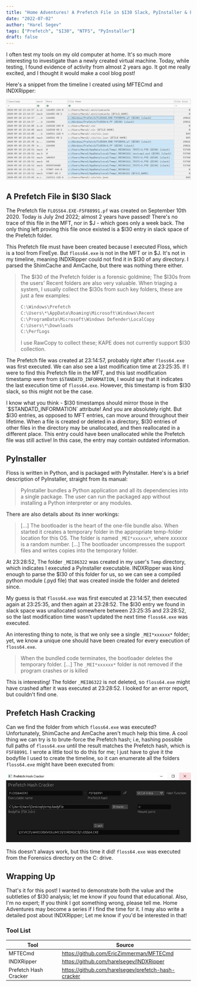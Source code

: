 ```yaml
---
title: "Home Adventures! A Prefetch File in $I30 Slack, PyInstaller & Prefetch Hash Cracking"
date: "2022-07-02"
author: "Harel Segev"
tags: ["Prefetch", "$I30", "NTFS", "PyInstaller"]
draft: false
---
```


I often test my tools on my old computer at home. It's so much more interesting to investigate than a newly created virtual machine. Today, while testing, I found evidence of activity from almost 2 years ago. It got me really excited, and I thought it would make a cool blog post!



Here's a snippet from the timeline I created using MFTECmd and INDXRipper:

![](images/timeline.jpg)

## A Prefetch File in $I30 Slack

The Prefetch file `FLOSS64.EXE-F5F88991.pf` was created on September 10th 2020. Today is July 2nd 2022; almost 2 years have passed! There's no trace of this file in the MFT, nor in  $J - which goes only a week back. The only thing left proving this file once existed is a $I30 entry in slack space of the Prefetch folder.

This Prefetch file must have been created because I executed Floss, which is a tool from FireEye. But `floss64.exe` is not in the MFT or in $J. It's not in my timeline, meaning INDXRipper could not find it in $I30 of any directory. I parsed the ShimCache and AmCache, but there was nothing there either.



> The $I30 of the Prefetch folder is a forensic goldmine; The $I30s from the users' Recent folders are also very valuable. When triaging a system, I usually collect the $I30s from such key folders, these are just a few examples:
> 
> ```python
> C:\Windows\Prefetch
> C:\Users\*\AppData\Roaming\Microsoft\Windows\Recent
> C:\ProgramData\Microsoft\Windows Defender\LocalCopy
> C:\Users\*\Downloads
> C:\PerfLogs
>```
> I use RawCopy to collect these; KAPE does not currently support $I30 collection.



The Prefetch file was created at 23:14:57, probably right after `floss64.exe` was first executed. We can also see a last modification time at 23:25:35. If I were to find this Prefetch file in the MFT, and this last modification timestamp were from `$STANDATD_INFORMATION`, I would say that it indicates the last execution time of `floss64.exe`. However, this timestamp is from $I30 slack, so this might not be the case.

I know what you think - $I30 timestamps should mirror those in the `$STANDATD_INFORMATION` attribute! And you are absolutely right. But $I30 entries, as opposed to MFT entries, can move around throughout their lifetime. When a file is created or deleted in a directory, $I30 entries of other files in the directory may be unallocated, and then reallocated in a different place. This entry could have been unallocated while the Prefetch file was still active! In this case, the entry may contain outdated information.

## PyInstaller

Floss is written in Python, and is packaged with PyInstaller. Here's is a brief description of PyInstaller, straight from its manual:

> PyInstaller bundles a Python application and all its dependencies into a single package. The user can run the packaged app without installing a Python interpreter or any modules.



There are also details about its inner workings:

>[...] The bootloader is the heart of the one-file bundle also. When started it creates a temporary folder in the appropriate temp-folder location for this OS. The folder is named `_MEI*xxxxxx*`, where *xxxxxx* is a random number. [...] The bootloader uncompresses the support files and writes copies into the temporary folder.



At 23:28:52, The folder `_MEI86322` was created in my user's `Temp` directory, which indicates I executed a PyInstaller executable. INDXRipper was kind enough to parse the $I30 of this folder for us, so we can see a compiled python module (.pyd file) that was created inside the folder and deleted since.

My guess is that `floss64.exe` was first executed at 23:14:57, then executed again at 23:25:35, and then again at 23:28:52. The $I30 entry we found in slack space was unallocated somewhere between 23:25:35 and 23:28:52, so the last modification time wasn't updated the next time `floss64.exe` was executed.

An interesting thing to note, is that we only see a single `_MEI*xxxxxx*` folder; yet, we know a unique one should have been created for every execution of `floss64.exe`.

>When the bundled code terminates, the bootloader deletes the temporary folder. [...] The `_MEI*xxxxxx*` folder is not removed if the program crashes or is killed



This is interesting! The folder `_MEI86322` is not deleted, so `floss64.exe` might have crashed after it was executed at 23:28:52. I looked for an error report, but couldn't find one.

## Prefetch Hash Cracking

Can we find the folder from which `floss64.exe` was executed? Unfortunately, ShimCache and AmCache aren't much help this time. A cool thing we can try is to brute-force the Prefetch hash; i.e, hashing possible full paths of `floss64.exe` until the result matches the Prefetch hash, which is `F5F88991`. I wrote a little tool to do this for me; I just have to give it the bodyfile I used to create the timeline, so it can enumerate all the folders `floss64.exe` might have been executed from:

![](images/hash_cracker.jpg)



This doesn't always work, but this time it did! `floss64.exe` was executed from the Forensics directory on the C: drive.

## Wrapping Up

That's it for this post! I wanted to demonstrate both the value and the subtleties of $I30 analysis; let me know if you found that educational. Also, I'm no expert; If you think I got something wrong, please tell me. Home Adventures may become a series if I find the time for it. I may also write a detailed post about INDXRipper; Let me know if you'd be interested in that!

### Tool List

| Tool                  | Source                                              |
| --------------------- | --------------------------------------------------- |
| MFTECmd               | https://github.com/EricZimmerman/MFTECmd            |
| INDXRipper            | https://github.com/harelsegev/INDXRipper            |
| Prefetch Hash Cracker | https://github.com/harelsegev/prefetch-hash-cracker |

